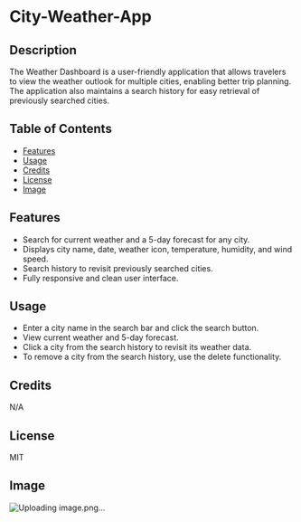 # City-Weather-App

## Description

The Weather Dashboard is a user-friendly application that allows travelers to view the weather outlook for multiple cities, enabling better trip planning. 
The application also maintains a search history for easy retrieval of previously searched cities.

## Table of Contents

- [Features](#Features)
- [Usage](#usage)
- [Credits](#credits)
- [License](#license)
- [Image](#Image)

## Features

- Search for current weather and a 5-day forecast for any city.
- Displays city name, date, weather icon, temperature, humidity, and wind speed.
- Search history to revisit previously searched cities.
- Fully responsive and clean user interface.

## Usage

- Enter a city name in the search bar and click the search button.
- View current weather and 5-day forecast.
- Click a city from the search history to revisit its weather data.
- To remove a city from the search history, use the delete functionality.

## Credits

N/A

## License

MIT

## Image
![Uploading image.png…]()
